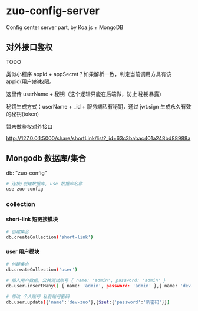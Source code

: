 # zuo-config-server

Config center server part, by Koa.js + MongoDB

## 对外接口鉴权

TODO

类似小程序 appId + appSecret？如果解析一致，判定当前调用方具有该 appid(用户)的权限。

这里传 userName +  秘钥（这个逻辑只能在后端做，防止 秘钥暴露）

秘钥生成方式：userName + _id + 服务端私有秘钥，通过 jwt.sign 生成永久有效的秘钥(token)

暂未做鉴权对外接口

<http://127.0.0.1:5000/share/shortLink/list?_id=63c3babac401a248bd88988a>  

## Mongodb 数据库/集合

db: "zuo-config"

```bash
# 连接/创建数据库, use 数据库名称
use zuo-config
```

### collection

#### short-link 短链接模块

```bash
# 创建集合
db.createCollection('short-link')
```

#### user 用户模块

```bash
# 创建集合
db.createCollection('user')

# 插入用户数据，公共测试账号 { name: 'admin', password: 'admin' }
db.user.insertMany([ { name: 'admin', password: 'admin' },{ name: 'dev-zuo', password: '123456' }] )

# 修改 个人账号 私有账号密码
db.user.update({'name':'dev-zuo'},{$set:{'password':'新密码'}})
```
